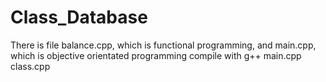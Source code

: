 # Class_Database
There is file balance.cpp, which is functional programming, and main.cpp, which is objective orientated programming
compile with
g++ main.cpp class.cpp
